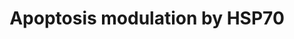 ---
annotations:
- id: PW:0000009
  parent: regulatory pathway
  type: Pathway Ontology
  value: apoptotic cell death pathway
authors:
- I.Reyes
- MaintBot
- Christine Chichester
- Mkutmon
- Khanspers
- Eweitz
description: This pathway summarizes the various ways by which HSP70 proteins can
  inhibit apoptosis. This pathway was originally adapted from rat.
last-edited: 2021-05-23
organisms:
- Mus musculus
redirect_from:
- /index.php/Pathway:WP166
- /instance/WP166
- /instance/WP166_rr117860
revision: r117860
schema-jsonld:
- '@context': https://schema.org/
  '@id': https://wikipathways.github.io/pathways/WP166.html
  '@type': Dataset
  creator:
    '@type': Organization
    name: WikiPathways
  description: This pathway summarizes the various ways by which HSP70 proteins can
    inhibit apoptosis. This pathway was originally adapted from rat.
  keywords:
  - Aifm1
  - Apaf1
  - Bid
  - Casp2
  - Casp3
  - Casp6
  - Casp7
  - Casp8
  - Casp9
  - Fadd
  - Fas
  - Gm10108
  - Hspa1a
  - Map3k1
  - Mapk10
  - Nfkb1
  - Ripk1
  - Tnfrsf1a
  license: CC0
  name: Apoptosis modulation by HSP70
seo: CreativeWork
title: Apoptosis modulation by HSP70
wpid: WP166
---